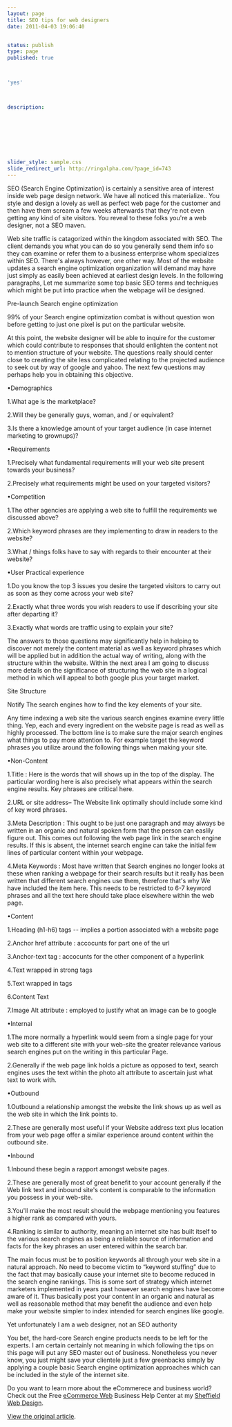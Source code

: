 ```yaml
---
layout: page
title: SEO tips for web designers
date: 2011-04-03 19:06:40


status: publish
type: page
published: true



'yes'



description:








slider_style: sample.css
slide_redirect_url: http://ringalpha.com/?page_id=743
---
```

SEO (Search Engine Optimization) is certainly a sensitive area of
interest inside web page design network. We have all noticed this
materialize.. You style and design a lovely as well as perfect web page
for the customer and then have them scream a few weeks afterwards that
they're not even getting any kind of site visitors. You reveal to these
folks you're a web designer, not a SEO maven.

Web site traffic is catagorized within the kingdom associated with SEO.
The client demands you what you can do so you generally send them info
so they can examine or refer them to a business enterprise whom
specializes within SEO. There's always however, one other way. Most of
the website updates a search engine optimization organization will
demand may have just simply as easily been achieved at earliest design
levels. In the following paragraphs, Let me summarize some top basic SEO
terms and techniques which might be put into practice when the webpage
will be designed.

Pre-launch Search engine optimization

99% of your Search engine optimization combat is without question won
before getting to just one pixel is put on the particular website.

At this point, the website designer will be able to inquire for the
customer which could contribute to responses that should enlighten the
content not to mention structure of your website. The questions really
should center close to creating the site less complicated relating to
the projected audience to seek out by way of google and yahoo. The next
few questions may perhaps help you in obtaining this objective.

•Demographics

1.What age is the marketplace?

2.Will they be generally guys, woman, and / or equivalent?

3.Is there a knowledge amount of your target audience (in case internet
marketing to grownups)?

•Requirements

1.Precisely what fundamental requirements will your web site present
towards your business?

2.Precisely what requirements might be used on your targeted visitors?

•Competition

1.The other agencies are applying a web site to fulfill the requirements
we discussed above?

2.Which keyword phrases are they implementing to draw in readers to the
website?

3.What / things folks have to say with regards to their encounter at
their website?

•User Practical experience

1.Do you know the top 3 issues you desire the targeted visitors to carry
out as soon as they come across your web site?

2.Exactly what three words you wish readers to use if describing your
site after departing it?

3.Exactly what words are traffic using to explain your site?

The answers to those questions may significantly help in helping to
discover not merely the content material as well as keyword phrases
which will be applied but in addition the actual way of writing, along
with the structure within the website. Within the next area I am going
to discuss more details on the significance of structuring the web site
in a logical method in which will appeal to both google plus your target
market.

Site Structure

Notify The search engines how to find the key elements of your site.

Any time indexing a web site the various search engines examine every
little thing. Yep, each and every ingredient on the website page is read
as well as highly processed. The bottom line is to make sure the major
search engines what things to pay more attention to. For example target
the keyword phrases you utilize around the following things when making
your site.

•Non-Content

1.Title : Here is the words that will shows up in the top of the
display. The particular wording here is also precisely what appears
within the search engine results. Key phrases are critical here.

2.URL or site address– The Website link optimally should include some
kind of key word phrases.

3.Meta Description : This ought to be just one paragraph and may always
be written in an organic and natural spoken form that the person can
easlily figure out. This comes out following the web page link in the
search engine results. If this is absent, the internet search engine can
take the initial few lines of particular content within your webpage.

4.Meta Keywords : Most have written that Search engines no longer looks
at these when ranking a webpage for their search results but it really
has been written that different search engines use them, therefore
that's why We have included the item here. This needs to be restricted
to 6-7 keyword phrases and all the text here should take place elsewhere
within the web page.

•Content

1.Heading (h1-h6) tags -- implies a portion associated with a website
page

2.Anchor href attribute : accocunts for part one of the url

3.Anchor-text tag : accocunts for the other component of a hyperlink

4.Text wrapped in strong tags

5.Text wrapped in tags

6.Content Text

7.Image Alt attribute : employed to justify what an image can be to
google

•Internal

1.The more normally a hyperlink would seem from a single page for your
web site to a different site with your web-site the greater relevance
various search engines put on the writing in this particular Page.

2.Generally if the web page link holds a picture as opposed to text,
search engines uses the text within the photo alt attribute to ascertain
just what text to work with.

•Outbound

1.Outbound
a relationship amongst the website the link shows up as well as the web
site in which the link points to.

2.These are generally most useful if your Website address text plus
location from your web page offer a similar experience around content
within the outbound site.

•Inbound

1.Inbound
these begin a rapport amongst website pages.

2.These are generally most of great benefit to your account generally if
the Web link text and inbound site's content is comparable to the
information you possess in your web-site.

3.You'll make the most result should the webpage mentioning you features
a higher rank as compared with yours.

4.Ranking is similar to authority, meaning an internet site has built
itself to the various search engines as being a reliable source of
information and facts for the key phrases an user entered within the
search bar.

The main focus must be to position keywords all through your web site in
a natural approach. No need to become victim to “keyword stuffing” due
to the fact that may basically cause your internet site to become
reduced in the search engine rankings. This is some sort of strategy
which internet marketers implemented in years past however search
engines have become aware of it. Thus basically post your content in an
organic and natural as well as reasonable method that may benefit the
audience and even help make your website simpler to index intended for
search engines like google.

Yet unfortunately I am a web designer, not an SEO authority

You bet, the hard-core Search engine products needs to be left for the
experts. I am certain certainly not meaning in which following the tips
on this page will put any SEO master out of business. Nonetheless you
never know, you just might save your clientele just a few greenbacks
simply by applying a couple basic Search engine optimization approaches
which can be included in the style of the internet site.

Do you want to learn more about the eCommerece and business world? Check
out the Free [eCommerce Web](http://ringalpha.com) Business Help Center at my [Sheffield Web Design](http://ringalpha.com).

[View the original
article](http://www.freebusinesshelpcenter.com/articles/seo-tips-for-web-designers/itemid-91).
